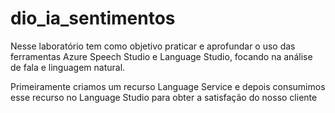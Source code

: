 # dio_ia_sentimentos
Nesse laboratório tem como objetivo praticar e aprofundar o uso das ferramentas Azure Speech Studio e Language Studio, focando na análise de fala e linguagem natural.

Primeiramente criamos um recurso Language Service e depois consumimos esse recurso no Language Studio para obter a satisfação do nosso cliente
